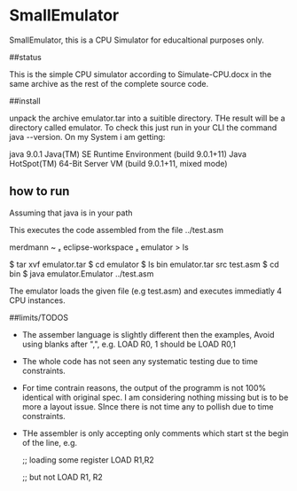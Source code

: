 # SmallEmulator
SmallEmulator, this is a CPU Simulator for educaltional purposes only.

##status

This is the simple CPU simulator according to Simulate-CPU.docx
in the same archive as the rest of the complete source code.


##install

unpack the archive emulator.tar into a suitible directory. THe result 
will be a directory called emulator. To check this just run in your 
CLI the command java --version. On my System i am getting:

java 9.0.1
Java(TM) SE Runtime Environment (build 9.0.1+11)
Java HotSpot(TM) 64-Bit Server VM (build 9.0.1+11, mixed mode)

## how to run

Assuming that java is in your path 

This executes the code assembled from the file ../test.asm
 
merdmann  ~  eclipse-workspace  emulator > ls

$ tar xvf emulator.tar
$ cd emulator
$ ls
bin  emulator.tar  src  test.asm
$ cd bin
$ java emulator.Emulator ../test.asm

The emulator loads the given file (e.g test.asm) and executes immediatly
4 CPU instances.



##limits/TODOS

* The assember language is slightly different then the examples, Avoid
using blanks after ",", e.g. LOAD R0, 1  should be LOAD R0,1

* The whole code has not seen any systematic testing due to time constraints.

* For time contrain reasons, the output of the programm is not 100% identical with 
  original spec. I am considering nothing missing but is to be more a layout issue.
  SInce there is not time any to pollish due to time constraints.

* THe assembler is only accepting only comments which start st the begin of the line, e.g.

  ;; loading some register
  LOAD R1,R2 

  ;; but not
  LOAD R1, R2